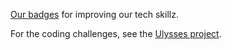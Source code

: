 [Our badges](http://engagespark.github.io/es-badges/) for improving our tech skillz.

For the coding challenges, see the [Ulysses project](https://github.com/engagespark/es-ulysses).
